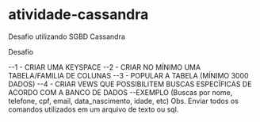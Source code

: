# atividade-cassandra
Desafio utilizando SGBD Cassandra

Desafio<br>

--1 - CRIAR UMA KEYSPACE
--2 - CRIAR NO MÍNIMO UMA TABELA/FAMILIA DE COLUNAS
--3 - POPULAR A TABELA (MÍNIMO 3000 DADOS)
--4 - CRIAR VEWS QUE POSSIBILITEM BUSCAS ESPECÍFICAS DE ACORDO COM A BANCO DE DADOS
                --EXEMPLO (Buscas por nome, telefone, cpf, email, data_nascimento, idade, etc)
Obs. Enviar todos os comandos utilizados em um arquivo de texto ou sql.


